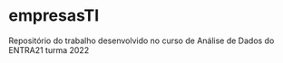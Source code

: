 # empresasTI
Repositório do trabalho desenvolvido no curso de Análise de Dados do ENTRA21 turma 2022
